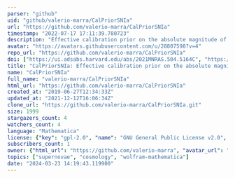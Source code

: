 ```yaml
---
parser: "github"
uid: "github/valerio-marra/CalPriorSNIa"
url: "https://github.com/valerio-marra/CalPriorSNIa"
timestamp: "2022-07-17 17:11:39.780723"
description: "Effective calibration prior on the absolute magnitude of Type Ia supernovae"
avatar: "https://avatars.githubusercontent.com/u/28807598?v=4"
repo_url: "https://github.com/valerio-marra/CalPriorSNIa"
doi: ["https://ui.adsabs.harvard.edu/abs/2021MNRAS.504.5164C", "https://ui.adsabs.harvard.edu/abs/2021ascl.soft06035C/abstract"]
title: "CalPriorSNIa: Effective calibration prior on the absolute magnitude of Type Ia supernovae"
name: "CalPriorSNIa"
full_name: "valerio-marra/CalPriorSNIa"
html_url: "https://github.com/valerio-marra/CalPriorSNIa"
created_at: "2019-06-27T12:34:33Z"
updated_at: "2021-12-12T16:06:34Z"
clone_url: "https://github.com/valerio-marra/CalPriorSNIa.git"
size: 1999
stargazers_count: 4
watchers_count: 4
language: "Mathematica"
license: {"key": "gpl-2.0", "name": "GNU General Public License v2.0", "spdx_id": "GPL-2.0", "url": "https://api.github.com/licenses/gpl-2.0", "node_id": "MDc6TGljZW5zZTg="}
subscribers_count: 1
owner: {"html_url": "https://github.com/valerio-marra", "avatar_url": "https://avatars.githubusercontent.com/u/28807598?v=4", "login": "valerio-marra", "type": "User"}
topics: ["supernovae", "cosmology", "wolfram-mathematica"]
date: "2024-03-23 14:19:43.119900"
---
```

